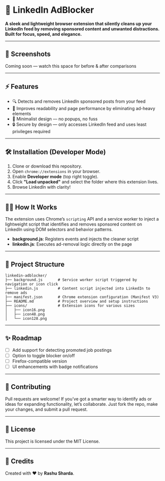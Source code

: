 # 🚫 LinkedIn AdBlocker

**A sleek and lightweight browser extension that silently cleans up your LinkedIn feed by removing sponsored content and unwanted distractions. Built for focus, speed, and elegance.**

---

## 📸 Screenshots

Coming soon — watch this space for before & after comparisons

---

## ⚡ Features

- 🔍 Detects and removes LinkedIn sponsored posts from your feed
- 🧹 Improves readability and page performance by eliminating ad-heavy elements
- 🧠 Minimalist design — no popups, no fuss
- 🔒 Secure by design — only accesses LinkedIn feed and uses least privileges required

---

## 🛠️ Installation (Developer Mode)

1. Clone or download this repository.
2. Open `chrome://extensions` in your browser.
3. Enable **Developer mode** (top right toggle).
4. Click **"Load unpacked"** and select the folder where this extension lives.
5. Browse LinkedIn with clarity!

---

## 👨‍💻 How It Works

The extension uses Chrome’s `scripting` API and a service worker to inject a lightweight script that identifies and removes sponsored content on LinkedIn using DOM selectors and behavior patterns.

- **background.js**: Registers events and injects the cleaner script
- **linkedin.js**: Executes ad-removal logic directly on the page

---

## 📁 Project Structure

```
linkedin-adblocker/
├── background.js       # Service worker script triggered by navigation or icon click
├── linkedin.js         # Content script injected into LinkedIn to remove ads
├── manifest.json       # Chrome extension configuration (Manifest V3)
├── README.md           # Project overview and setup instructions
├── icons/              # Extension icons for various sizes
│   ├── icon16.png
│   ├── icon48.png
│   └── icon128.png
```

---

## ✨ Roadmap

- [ ] Add support for detecting promoted job postings
- [ ] Option to toggle blocker on/off
- [ ] Firefox-compatible version
- [ ] UI enhancements with badge notifications

---

## 💬 Contributing

Pull requests are welcome! If you’ve got a smarter way to identify ads or ideas for expanding functionality, let’s collaborate. Just fork the repo, make your changes, and submit a pull request.

---

## 📄 License

This project is licensed under the MIT License.

---

## 🙌 Credits

Created with ❤️ by **Rashu Sharda**.
